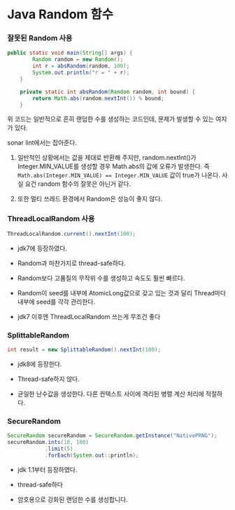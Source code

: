 # Java Random 함수



### 잘못된 Random 사용

```java
public static void main(String[] args) {
        Random random = new Random();
        int r = absRandom(random, 100);
        System.out.println("r = " + r);
    }

    private static int absRandom(Random random, int bound) {
        return Math.abs(random.nextInt()) % bound;
    }
```

위 코드는 일반적으로 흔히 랜덤한 수를 생성하는 코드인데, 문제가 발생할 수 있는 여지가 있다.

sonar lint에서는 잡아준다.



1. 일반적인 상황에서는 값을 제대로 반환해 주지만, random.nextInt()가 Integer.MIN_VALUE를 생성할 경우 Math.abs의 값에 오류가 발생한다. 즉 `Math.abs(Integer.MIN_VALUE) == Integer.MIN_VALUE` 값이 true가 나온다. 사실 요건  random 함수의 잘못은 아닌거 같다.

2. 또한 멀티 쓰레드 환경에서 Random은 성능이 좋지 않다.



### ThreadLocalRandom 사용

```java
ThreadLocalRandom.current().nextInt(100);
```

- jdk7에 등장하였다.

- Random과 마찬가지로 thread-safe하다.

- Random보다 고품질의 무작위 수를 생성하고 속도도 훨씬 빠르다.

- Random이 seed를 내부에 AtomicLong값으로 갖고 있는 것과 달리 Thread마다 내부에 seed를 각각 관리한다.

- jdk7 이후엔 ThreadLocalRandom 쓰는게 무조건 좋다



### SplittableRandom

```java
int result = new SplittableRandom().nextInt(100);
```

- jdk8에 등장한다.

- Thread-safe하지 않다.

- 균일한 난수값을 생성한다. 다른 컨텍스트 사이에 격리된 병렬 계산 처리에 적절하다.



### SecureRandom

```java
SecureRandom secureRandom = SecureRandom.getInstance("NativePRNG");
secureRandom.ints(10, 100)
            .limit(5)
            .forEach(System.out::println);
```

- jdk 1.1부터 등장하였다.

- thread-safe하다

- 암호용으로 강화된 랜덤한 수를 생성합니다.


